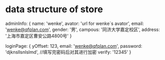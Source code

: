 # data structure of store

adminInfo: {
	name: 'wenke',
	avator: 'url for wenke`s avator',
	email: 'wenke@qfplan.com',
	gender: '男',
	campous: '同济大学嘉定校区',
	address: '上海市嘉定区曹安公路4800号'
}

loginPage: {
	yOffset: 123,
	email: 'wenke@qfplan.com',
	password: 'djknsllsnlslmd',		//填写完密码后对其进行加密
	verify: '12345'
}